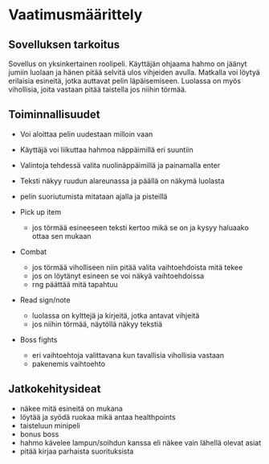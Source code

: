 # Vaatimusmäärittely

## Sovelluksen tarkoitus
Sovellus on yksinkertainen roolipeli. Käyttäjän ohjaama hahmo on jäänyt jumiin luolaan ja hänen pitää selvitä ulos vihjeiden avulla. Matkalla voi löytyä erilaisia esineitä, jotka auttavat pelin läpäisemiseen. Luolassa on myös vihollisia, joita vastaan pitää taistella jos niihin törmää.

## Toiminnallisuudet
- Voi aloittaa pelin uudestaan milloin vaan
- Käyttäjä voi liikuttaa hahmoa näppäimillä eri suuntiin
- Valintoja tehdessä valita nuolinäppäimillä ja painamalla enter
- Teksti näkyy ruudun alareunassa ja päällä on näkymä luolasta
- pelin suoriutumista mitataan ajalla ja pisteillä

- Pick up item
  - jos törmää esineeseen teksti kertoo mikä se on ja kysyy haluaako ottaa sen mukaan
- Combat
  - jos törmää viholliseen niin pitää valita vaihtoehdoista mitä tekee
  - jos on löytänyt esineen se voi näkyä vaihtoehdoissa
  - rng päättää mitä tapahtuu
- Read sign/note
  - luolassa on kylttejä ja kirjeitä, jotka antavat vihjeitä
  - jos niihin törmää, näytöllä näkyy tekstiä
- Boss fights
  - eri vaihtoehtoja valittavana kun tavallisia vihollisia vastaan
  - pakenemis vaihtoehto

## Jatkokehitysideat
- näkee mitä esineitä on mukana
- löytää ja syödä ruokaa mikä antaa healthpoints
- taisteluun minipeli
- bonus boss
- hahmo kävelee lampun/soihdun kanssa eli näkee vain lähellä olevat asiat
- pitää kirjaa parhaista suorituksista
